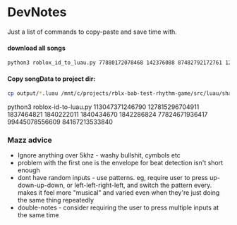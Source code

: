 
# DevNotes


Just a list of commands to copy-paste and save time with.

#### download all songs

```sh
python3 roblox_id_to_luau.py 77880172078468 142376088 87482792172761 129839967918512 101843316787835
```





#### Copy songData to project dir:

```sh
cp output/*.luau /mnt/c/projects/rblx-bab-test-rhythm-game/src/luau/shared/Data/SongData/
```

python3 roblox-id-to-luau.py 113047371246790 127815296704911 1837464821 1840222011 1840434670 1842286824 77824671936417 99445078556609 84167213533840



### Mazz advice

- Ignore anything over 5khz - washy bullshit, cymbols etc
- problem with the first one is the envelope for beat detection isn't short enough
- dont have random inputs - use patterns. eg, require user to press up-down-up-down, or left-left-right-left, and switch the pattern every. makes it feel more "musical" and varied even when they're just doing the same thing repeatedly
- double-notes - consider requiring the user to press multiple inputs at the same time 